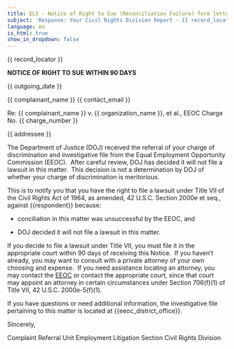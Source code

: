 ```yaml
---
title: ELS - Notice of Right to Sue (Reconciliation Failure) form letter
subject: 'Response: Your Civil Rights Division Report - {{ record_locator }} from the {{ section_name }} Section'
language: en
is_html: true
show_in_dropdown: false
---
```


{{ record_locator }}

**NOTICE OF RIGHT TO SUE WITHIN 90 DAYS**

{{ outgoing_date }}

{{ complainant_name }}
{{ contact_email }}

Re: {{ complainant_name }} v. {{ organization_name }}, et al.,
EEOC Charge No. {{ charge_number }}

{{ addressee }}

The Department of Justice (DOJ) received the referral of your charge of discrimination and investigative file from the Equal Employment Opportunity Commission (EEOC).  After careful review, DOJ has decided it will not file a lawsuit in this matter.  This decision is not a determination by DOJ of whether your charge of discrimination is meritorious.

This is to notify you that you have the right to file a lawsuit under Title VII of the Civil Rights Act of 1964, as amended, 42 U.S.C. Section 2000e et seq., against {{respondent}} because:

- conciliation in this matter was unsuccessful by the EEOC, and

- DOJ decided it will not file a lawsuit in this matter.

If you decide to file a lawsuit under Title VII, you must file it in the appropriate court within 90 days of receiving this Notice.  If you haven’t already, you may want to consult with a private attorney of your own choosing and expense.  If you need assistance locating an attorney, you may contact the [EEOC](https://www.eeoc.gov/filing-lawsuit) or contact the appropriate court, since that court may appoint an attorney in certain circumstances under Section 706(f)(1) of Title VII, 42 U.S.C. 2000e-5(f)(1).

If you have questions or need additional information, the investigative file pertaining to this matter is located at {{eeoc_district_office}}.

Sincerely,

Complaint Referral Unit
Employment Litigation Section
Civil Rights Division
